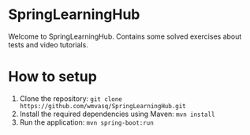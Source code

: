 # SpringLearningHub
Welcome to SpringLearningHub. Contains some solved exercises about tests and video tutorials.
# How to setup
1. Clone the repository: `git clone https://github.com/wmvasq/SpringLearningHub.git`
2. Install the required dependencies using Maven: `mvn install`
3. Run the application: `mvn spring-boot:run`
